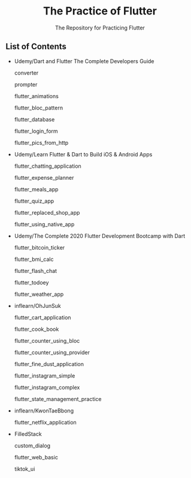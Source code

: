 <h1 align="center">The Practice of Flutter</h1>
<div align="center">
The Repository for Practicing Flutter
</div>

## List of Contents

-   Udemy/Dart and Flutter The Complete Developers Guide

    converter

    prompter

    flutter_animations

    flutter_bloc_pattern

    flutter_database

    flutter_login_form

    flutter_pics_from_http

-   Udemy/Learn Flutter & Dart to Build iOS & Android Apps

    flutter_chatting_application

    flutter_expense_planner

    flutter_meals_app

    flutter_quiz_app

    flutter_replaced_shop_app

    flutter_using_native_app

-   Udemy/The Complete 2020 Flutter Development Bootcamp with Dart

    flutter_bitcoin_ticker

    flutter_bmi_calc

    flutter_flash_chat

    flutter_todoey

    flutter_weather_app

-   inflearn/OhJunSuk

    flutter_cart_application

    flutter_cook_book

    flutter_counter_using_bloc

    flutter_counter_using_provider

    flutter_fine_dust_application

    flutter_instagram_simple

    flutter_instagram_complex

    flutter_state_management_practice

-   inflearn/KwonTaeBbong

    flutter_netflix_application

-   FilledStack

    custom_dialog

    flutter_web_basic

    tiktok_ui
